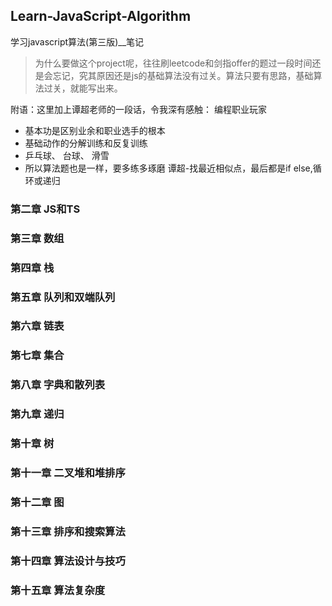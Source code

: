## Learn-JavaScript-Algorithm
学习javascript算法(第三版)__笔记
> 为什么要做这个project呢，往往刷leetcode和剑指offer的题过一段时间还是会忘记，究其原因还是js的基础算法没有过关。算法只要有思路，基础算法过关，就能写出来。

附语：这里加上谭超老师的一段话，令我深有感触：
编程职业玩家
- 基本功是区别业余和职业选手的根本
- 基础动作的分解训练和反复训练
- 乒乓球、 台球、 滑雪
- 所以算法题也是一样，要多练多琢磨
谭超-找最近相似点，最后都是if else,循环或递归

### 第二章   JS和TS

### 第三章   数组

### 第四章   栈

### 第五章   队列和双端队列

### 第六章   链表

### 第七章    集合

### 第八章   字典和散列表

### 第九章   递归

### 第十章   树

### 第十一章  二叉堆和堆排序

### 第十二章  图

### 第十三章  排序和搜索算法

### 第十四章  算法设计与技巧

### 第十五章  算法复杂度